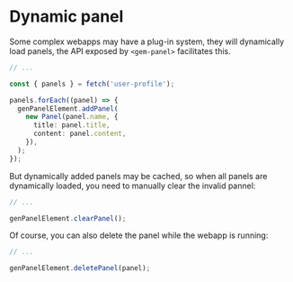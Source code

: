 # Dynamic panel

Some complex webapps may have a plug-in system, they will dynamically load panels, the API exposed by `<gem-panel>` facilitates this.

```ts
// ...

const { panels } = fetch('user-profile');

panels.forEach((panel) => {
  genPanelElement.addPanel(
    new Panel(panel.name, {
      title: panel.title,
      content: panel.content,
    }),
  );
});
```

But dynamically added panels may be cached, so when all panels are dynamically loaded, you need to manually clear the invalid pannel:

```ts
// ...

genPanelElement.clearPanel();
```

Of course, you can also delete the panel while the webapp is running:

```ts
// ...

genPanelElement.deletePanel(panel);
```
